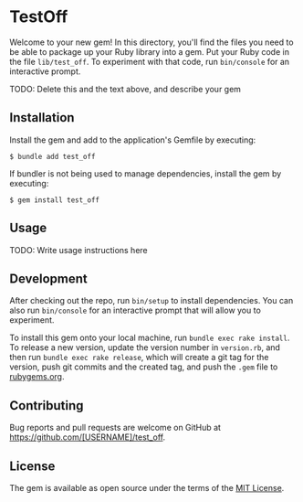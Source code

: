 # TestOff

Welcome to your new gem! In this directory, you'll find the files you need to be able to package up your Ruby library into a gem. Put your Ruby code in the file `lib/test_off`. To experiment with that code, run `bin/console` for an interactive prompt.

TODO: Delete this and the text above, and describe your gem

## Installation

Install the gem and add to the application's Gemfile by executing:

    $ bundle add test_off

If bundler is not being used to manage dependencies, install the gem by executing:

    $ gem install test_off

## Usage

TODO: Write usage instructions here

## Development

After checking out the repo, run `bin/setup` to install dependencies. You can also run `bin/console` for an interactive prompt that will allow you to experiment.

To install this gem onto your local machine, run `bundle exec rake install`. To release a new version, update the version number in `version.rb`, and then run `bundle exec rake release`, which will create a git tag for the version, push git commits and the created tag, and push the `.gem` file to [rubygems.org](https://rubygems.org).

## Contributing

Bug reports and pull requests are welcome on GitHub at https://github.com/[USERNAME]/test_off.

## License

The gem is available as open source under the terms of the [MIT License](https://opensource.org/licenses/MIT).
